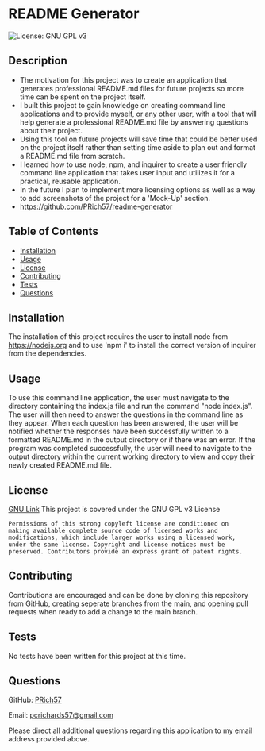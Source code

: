 # README Generator

  ![License: GNU GPL v3](https://img.shields.io/badge/GNU_License-purple)

## Description

  - The motivation for this project was to create an application that generates professional README.md files for future projects so more time can be spent on the project itself.
  - I built this project to gain knowledge on creating command line applications and to provide myself, or any other user, with a tool that will help generate a professional README.md file by answering questions about their project. 
  - Using this tool on future projects will save time that could be better used on the project itself rather than setting time aside to plan out and format a README.md file from scratch.
  - I learned how to use node, npm, and inquirer to create a user friendly command line application that takes user input and utilizes it for a practical, reusable application.
  - In the future I plan to implement more licensing options as well as  a way to add screenshots of the project for a 'Mock-Up' section.
  - https://github.com/PRich57/readme-generator

## Table of Contents

  - [Installation](#installation)
  - [Usage](#usage)
  - [License](#license)
  - [Contributing](#contributing)
  - [Tests](#tests)
  - [Questions](#questions)

## Installation
  
  The installation of this project requires the user to install node from https://nodejs.org and to use 'npm i' to install the correct version of inquirer from the dependencies.
  
## Usage
  
  To use this command line application, the user must navigate to the directory containing the index.js file and run the command "node index.js". The user will then need to answer the questions in the command line as they appear. When each question has been answered, the user will be notified whether the responses have been successfully written to a formatted README.md in the output directory or if there was an error. If the program was completed successfully, the user will need to navigate to the output directory within the current working directory to view and copy their newly created README.md file.
  
## License

  [GNU Link](https://www.gnu.org/licenses/gpl-3.0.en.html)
  This project is covered under the GNU GPL v3 License
    
    Permissions of this strong copyleft license are conditioned on 
    making available complete source code of licensed works and 
    modifications, which include larger works using a licensed work, 
    under the same license. Copyright and license notices must be 
    preserved. Contributors provide an express grant of patent rights.

## Contributing

  Contributions are encouraged and can be done by cloning this repository from GitHub, creating seperate branches from the main, and opening pull requests when ready to add a change to the main branch.
  
## Tests

  No tests have been written for this project at this time.

## Questions

  GitHub: [PRich57](https://github.com/PRich57)

  Email: pcrichards57@gmail.com

  Please direct all additional questions regarding this application to my email address provided above.

  